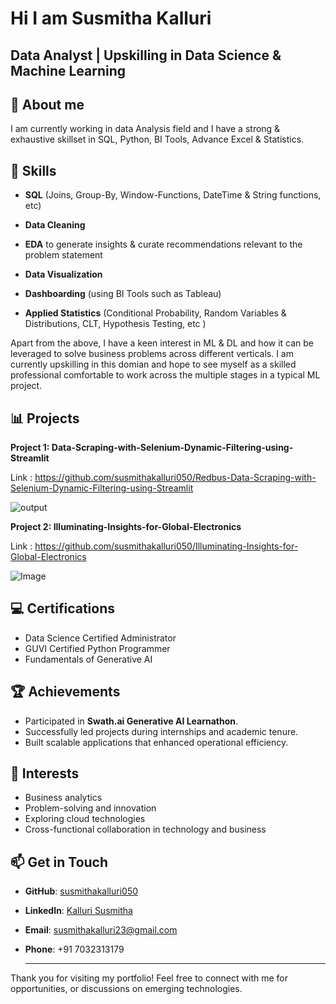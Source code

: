 #  Hi I am Susmitha Kalluri

## Data Analyst | Upskilling in Data Science & Machine Learning 

## 📌 About me
I am currently working in data Analysis field and I have a strong & exhaustive skillset in SQL, Python, BI Tools, Advance Excel & Statistics.

## 💼 Skills

- **SQL** (Joins, Group-By, Window-Functions, DateTime & String functions, etc)

- **Data Cleaning**

- **EDA** to generate insights & curate recommendations relevant to the problem statement

- **Data Visualization**

- **Dashboarding** (using BI Tools such as Tableau)

- **Applied Statistics** (Conditional Probability, Random Variables & Distributions, CLT, Hypothesis Testing, etc )

Apart from the above, I have a keen interest in ML & DL and how it can be leveraged to solve business problems across different verticals. I am currently upskilling in this domian and hope to see myself as a skilled professional comfortable to work across the multiple stages in a typical ML project.

## 📊 Projects
**Project 1: Data-Scraping-with-Selenium-Dynamic-Filtering-using-Streamlit**

Link : https://github.com/susmithakalluri050/Redbus-Data-Scraping-with-Selenium-Dynamic-Filtering-using-Streamlit

![output](https://github.com/user-attachments/assets/5653b321-05ba-4430-afdf-c6b931d082db)


 **Project 2: Illuminating-Insights-for-Global-Electronics**

Link : https://github.com/susmithakalluri050/Illuminating-Insights-for-Global-Electronics

![Image](https://github.com/user-attachments/assets/e4686c5a-b0c7-4f7e-aaeb-986287a9b539)

## 💻 Certifications  
  - Data Science Certified Administrator  
  - GUVI Certified Python Programmer  
  - Fundamentals of Generative AI 

## 🏆 Achievements

- Participated in **Swath.ai Generative AI Learnathon**.  
- Successfully led projects during internships and academic tenure.  
- Built scalable applications that enhanced operational efficiency.

## 🎯 Interests

- Business analytics  
- Problem-solving and innovation  
- Exploring cloud technologies 
- Cross-functional collaboration in technology and business 

## 📫 Get in Touch

- **GitHub**: [susmithakalluri050](https://github.com/susmithakalluri050)  
- **LinkedIn**: [Kalluri Susmitha](https://www.linkedin.com/in/kalluri-susmitha/)  
- **Email**: susmithakalluri23@gmail.com  
- **Phone**: +91 7032313179

  ---

Thank you for visiting my portfolio! Feel free to connect with me for opportunities, or discussions on emerging technologies.




